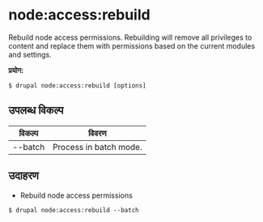# node:access:rebuild
Rebuild node access permissions. Rebuilding will remove all privileges to content and replace them with permissions based on the current modules and settings.

**प्रयोग:**
```
$ drupal node:access:rebuild [options]
```

## उपलब्ध विकल्प
विकल्प | विवरण
-------|-------------
--batch | Process in batch mode.

## उदाहरण
* Rebuild node access permissions
```
$ drupal node:access:rebuild --batch
```

